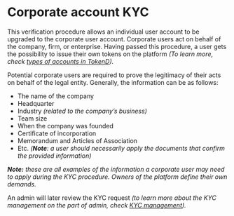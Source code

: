 # Corporate account KYC

This verification procedure allows an individual user account to be upgraded to the corporate user account. Corporate users act on behalf of the company, firm, or enterprise. Having passed this procedure, a user gets the possibility to issue their own tokens on the platform _\(To learn more, check_ [_types of accounts in TokenD_](../types-of-accounts/overview.md)_\)._

Potential corporate users are required to prove the legitimacy of their acts on behalf of the legal entity. Generally, the information can be as follows:

* The name of the company
* Headquarter
* Industry _\(related to the company’s business\)_
* Team size
* When the company was founded
* Certificate of incorporation
* Memorandum and Articles of Association
* Etc. _\(**Note**: a user should necessarily apply the documents that confirm the provided information\)_

_**Note:** these are all examples of the information a corporate user may need to apply during the KYC procedure. Owners of the platform define their own demands._

An admin will later review the KYC request _\(to learn more about the KYC management on the part of admin, check_ [_KYC management_](overview.md)_\)._

